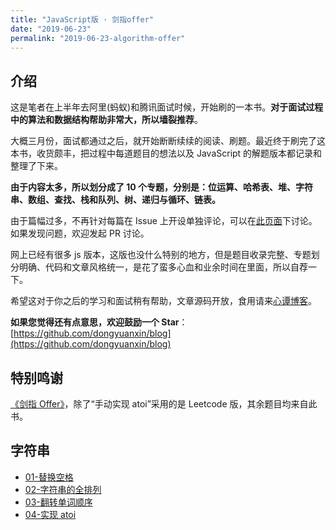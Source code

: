 ```yaml
---
title: "JavaScript版 · 剑指offer"
date: "2019-06-23"
permalink: "2019-06-23-algorithm-offer"
---
```


## 介绍

这是笔者在上半年去阿里(蚂蚁)和腾讯面试时候，开始刷的一本书。**对于面试过程中的算法和数据结构帮助非常大，所以墙裂推荐**。

大概三月份，面试都通过之后，就开始断断续续的阅读、刷题。最近终于刷完了这本书，收货颇丰，把过程中每道题目的想法以及 JavaScript 的解题版本都记录和整理了下来。

**由于内容太多，所以划分成了 10 个专题，分别是：位运算、哈希表、堆、字符串、数组、查找、栈和队列、树、递归与循环、链表。**

由于篇幅过多，不再针对每篇在 Issue 上开设单独评论，可以在[此页面](https://xin-tan.com/passages/2019-06-23-algorithm-offer/)下讨论。如果发现问题，欢迎发起 PR 讨论。

网上已经有很多 js 版本，这版也没什么特别的地方，但是题目收录完整、专题划分明确、代码和文章风格统一，是花了蛮多心血和业余时间在里面，所以自荐一下。

希望这对于你之后的学习和面试稍有帮助，文章源码开放，食用请来[心谭博客](https://xin-tan.com/passages/2019-06-23-algorithm-offer/)。

**如果您觉得还有点意思，欢迎鼓励一个 Star**：[https://github.com/dongyuanxin/blog](https://github.com/dongyuanxin/blog)

## 特别鸣谢

[《剑指 Offer》](https://book.douban.com/subject/6966465/)，除了“手动实现 atoi”采用的是 Leetcode 版，其余题目均来自此书。

## 字符串

- [01-替换空格](https://xin-tan.com/passages/2019-06-23-str-replace-empty/)
- [02-字符串的全排列](https://xin-tan.com/passages/2019-06-23-str-perm/)
- [03-翻转单词顺序](https://xin-tan.com/passages/2019-06-23-str-reverse-sentence/)
- [04-实现 atoi](https://xin-tan.com/passages/2019-06-23-str-atoi/)
